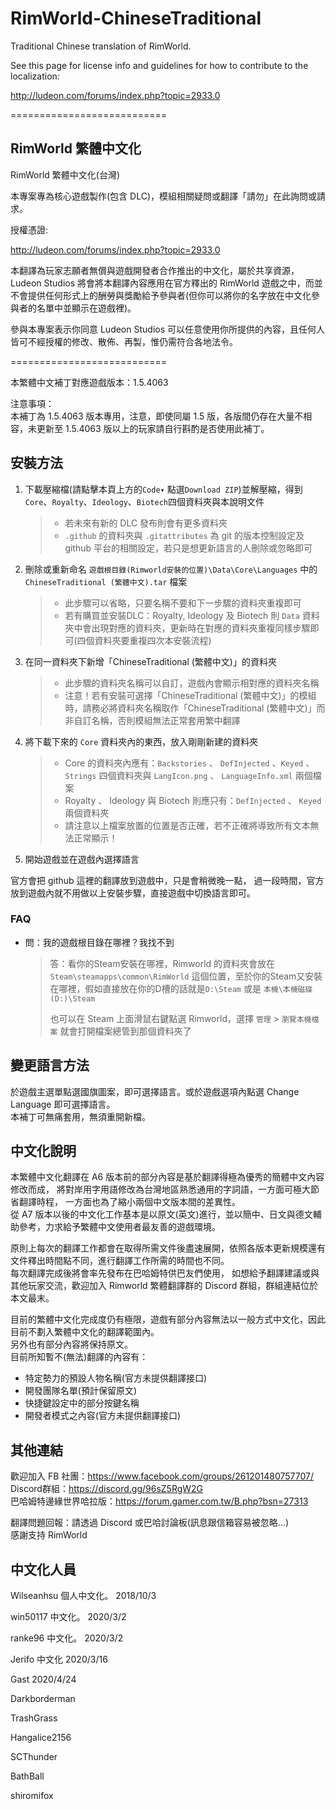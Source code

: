 # RimWorld-ChineseTraditional

Traditional Chinese translation of RimWorld.

See this page for license info and guidelines for how to contribute to the localization:

<http://ludeon.com/forums/index.php?topic=2933.0>

===========================

## RimWorld 繁體中文化

RimWorld 繁體中文化(台灣)

本專案專為核心遊戲製作(包含 DLC)，模組相關疑問或翻譯「請勿」在此詢問或請求。

授權憑證:

<http://ludeon.com/forums/index.php?topic=2933.0>

本翻譯為玩家志願者無償與遊戲開發者合作推出的中文化，屬於共享資源，Ludeon Studios 將會將本翻譯內容應用在官方釋出的 RimWorld 遊戲之中，而並不會提供任何形式上的酬勞與獎勵給予參與者(但你可以將你的名字放在中文化參與者的名單中並顯示在遊戲裡)。

參與本專案表示你同意 Ludeon Studios 可以任意使用你所提供的內容，且任何人皆可不經授權的修改、散佈、再製，惟仍需符合各地法令。

===========================

本繁體中文補丁對應遊戲版本：1.5.4063

注意事項：  
本補丁為 1.5.4063 版本專用，注意，即使同屬 1.5 版，各版間仍存在大量不相容，未更新至 1.5.4063 版以上的玩家請自行斟酌是否使用此補丁。

## 安裝方法

1. 下載壓縮檔(請點擊本頁上方的`Code▾` 點選`Download ZIP`)並解壓縮，得到`Core`、`Royalty`、`Ideology`、`Biotech`四個資料夾與本說明文件
    >
    > - 若未來有新的 DLC 發布則會有更多資料夾
    > - `.github` 的資料夾與 `.gitattributes` 為 git 的版本控制設定及 github 平台的相關設定，若只是想更新語言的人刪除或忽略即可
    >
2. 刪除或重新命名 `遊戲根目錄(Rimworld安裝的位置)\Data\Core\Languages` 中的 `ChineseTraditional (繁體中文).tar` 檔案
    >
    > - 此步驟可以省略，只要名稱不要和下一步驟的資料夾重複即可
    > - 若有購買並安裝DLC：Royalty, Ideology 及 Biotech 則 `Data` 資料夾中會出現對應的資料夾，更新時在對應的資料夾重複同樣步驟即可(四個資料夾要重複四次本安裝流程)
    >
3. 在同一資料夾下新增「ChineseTraditional (繁體中文)」的資料夾
    >
    > - 此步驟的資料夾名稱可以自訂，遊戲內會顯示相對應的資料夾名稱
    > - 注意！若有安裝可選擇「ChineseTraditional (繁體中文)」的模組時，請務必將資料夾名稱取作「ChineseTraditional (繁體中文)」而非自訂名稱，否則模組無法正常套用繁中翻譯
    >
4. 將下載下來的 `Core` 資料夾內的東西，放入剛剛新建的資料夾
    >
    > - Core 的資料夾內應有：`Backstories` 、 `DefInjected` 、`Keyed` 、 `Strings` 四個資料夾與 `LangIcon.png` 、 `LanguageInfo.xml` 兩個檔案
    > - Royalty 、 Ideology 與 Biotech 則應只有：`DefInjected` 、 `Keyed` 兩個資料夾
    > - 請注意以上檔案放置的位置是否正確，若不正確將導致所有文本無法正常顯示！
    >
5. 開始遊戲並在遊戲內選擇語言

官方會把 github 這裡的翻譯放到遊戲中，只是會稍微晚一點， 
過一段時間，官方放到遊戲內就不用做以上安裝步驟，直接遊戲中切換語言即可。

### FAQ

- 問：我的遊戲根目錄在哪裡？我找不到
    > 答：看你的Steam安裝在哪裡，Rimworld 的資料夾會放在`Steam\steamapps\common\RimWorld` 這個位置，至於你的Steam又安裝在哪裡，假如直接放在你的D槽的話就是`D:\Steam` 或是 `本機\本機磁碟 (D:)\Steam`
    >
    > 也可以在 Steam 上面滑鼠右鍵點選 Rimworld，選擇 `管理` > `瀏覽本機檔案` 就會打開檔案總管到那個資料夾了

## 變更語言方法

於遊戲主選單點選國旗圖案，即可選擇語言。或於遊戲選項內點選 Change Language 即可選擇語言。  
本補丁可無痛套用，無須重開新檔。

## 中文化說明

本繁體中文化翻譯在 A6 版本前的部分內容是基於翻譯得極為優秀的簡體中文內容修改而成， 
將對岸用字用語修改為台灣地區熟悉通用的字詞語，一方面可極大節省翻譯時程， 
一方面也為了縮小兩個中文版本間的差異性。  
從 A7 版本以後的中文化工作基本是以原文(英文)進行，並以簡中、日文與德文輔助參考，力求給予繁體中文使用者最友善的遊戲環境。

原則上每次的翻譯工作都會在取得所需文件後盡速展開，依照各版本更新規模還有文件釋出時間點不同，進行翻譯工作所需的時間也不同。  
每次翻譯完成後將會率先發布在巴哈姆特供巴友們使用， 
如想給予翻譯建議或與其他玩家交流，歡迎加入 Rimworld 繁體翻譯群的 Discord 群組，群組連結位於本文最末。

目前的繁體中文化完成度仍有極限，遊戲有部分內容無法以一般方式中文化，因此目前不劃入繁體中文化的翻譯範圍內。  
另外也有部分內容將保持原文。  
目前所知暫不(無法)翻譯的內容有：

- 特定勢力的預設人物名稱(官方未提供翻譯接口)
- 開發團隊名單(預計保留原文)
- 快捷鍵設定中的部分按鍵名稱
- 開發者模式之內容(官方未提供翻譯接口)

## 其他連結

歡迎加入 FB 社團：<https://www.facebook.com/groups/261201480757707/>  
Discord群組：<https://discord.gg/96sZ5RgW2G>  
巴哈姆特邊緣世界哈拉版：<https://forum.gamer.com.tw/B.php?bsn=27313>  
  
翻譯問題回報：請透過 Discord 或巴哈討論板(訊息跟信箱容易被忽略...)  
感謝支持 RimWorld

## 中文化人員

Wilseanhsu 個人中文化。 2018/10/3

win50117 中文化。 2020/3/2

ranke96 中文化。 2020/3/2

Jerifo 中文化 2020/3/16

Gast 2020/4/24

Darkborderman

TrashGrass

Hangalice2156

SCThunder

BathBall

shiromifox
